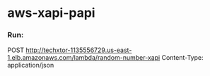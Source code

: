 # aws-xapi-papi

### Run:

POST http://techxtor-1135556729.us-east-1.elb.amazonaws.com/lambda/random-number-xapi
Content-Type: application/json
